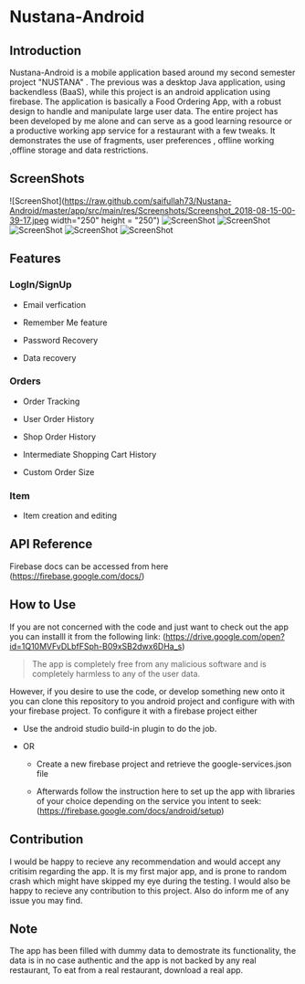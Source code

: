 # Nustana-Android

## Introduction
Nustana-Android is a mobile application based around my second semester project "NUSTANA" . The previous was a desktop Java application,
using backendless (BaaS), while this project is an android application using firebase. The application is basically a Food Ordering App,
with a robust design to handle and manipulate large user data. The entire project has been developed by me alone and can serve as a good 
learning resource or a productive working app service for a restaurant with a few tweaks. It demonstrates the use of fragments,
user preferences , offline working ,offline storage and data restrictions. 

## ScreenShots
![ScreenShot](https://raw.github.com/saifullah73/Nustana-Android/master/app/src/main/res/Screenshots/Screenshot_2018-08-15-00-39-17.jpeg width="250" height = "250")
![ScreenShot](https://raw.github.com/saifullah73/Nustana-Android/master/app/src/main/res/Screenshots/Screenshot_2018-08-15-00-39-49.jpeg)
![ScreenShot](https://raw.github.com/saifullah73/Nustana-Android/master/app/src/main/res/Screenshots/Screenshot_2018-08-15-00-41-45.jpeg)
![ScreenShot](https://raw.github.com/saifullah73/Nustana-Android/master/app/src/main/res/Screenshots/Screenshot_2018-08-15-00-39-49.jpeg)
![ScreenShot](https://raw.github.com/saifullah73/Nustana-Android/master/app/src/main/res/Screenshots/Screenshot_2018-08-15-00-42-42.jpeg)
![ScreenShot](https://raw.github.com/saifullah73/Nustana-Android/master/app/src/main/res/Screenshots/Screenshot_2018-08-15-00-50-31.jpeg)

## Features 
### LogIn/SignUp
- Email verfication

- Remember Me feature

- Password Recovery

- Data recovery

### Orders
- Order Tracking 

- User Order History

- Shop Order History

- Intermediate Shopping Cart History

- Custom Order Size

### Item
- Item creation and editing

## API Reference
Firebase docs can be accessed from here (https://firebase.google.com/docs/)

## How to Use
If you are not concerned with the code and just want to check out the app you can installl it from the following link:
(https://drive.google.com/open?id=1Q10MVFvDLbfFSph-B09xSB2dwx6DHa_s)

>The app is completely free from any malicious software and is completely harmless to any of the user data.

However, if you desire to use the code, or develop something new onto it you can clone this repository to you android project and configure
with with your firebase project.
To configure it with a firebase project either 

- Use the android studio build-in plugin to do the job.

- OR

  - Create a new firebase project and retrieve the google-services.json file

  - Afterwards follow the instruction here to set up the app with libraries of your choice depending on the service you intent to seek:
 (https://firebase.google.com/docs/android/setup)
 
 
 ## Contribution
 I would be happy to recieve any recommendation and would accept any critisim regarding the app. It is my first major app, and is prone
 to random crash which might have skipped my eye during the testing. I would also be happy to recieve any contribution to this
 project. Also do inform me of any issue you may find. 
 
 
 ## Note
 The app has been filled with dummy data to demostrate its functionality, the data is in no case authentic and the app is not backed by any real
 restaurant, To eat from a real restaurant, download a real app.
